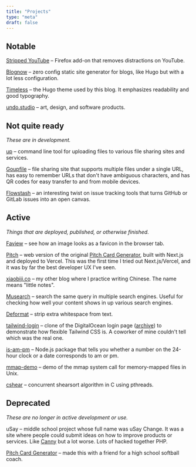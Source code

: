 ```yaml
---
title: "Projects"
type: "meta"
draft: false
---
```


## Notable

[Stripped YouTube](https://addons.mozilla.org/en-US/firefox/addon/stripped-youtube/) – Firefox add-on that removes distractions on YouTube.

[Blognow](https://github.com/johnjago/blognow) – zero config static site generator for blogs, like Hugo but with a lot less configuration.

[Timeless](https://github.com/johnjago/timeless) – the Hugo theme used by this blog. It emphasizes readability and good typography.

[undo.studio](https://undo.studio/) – art, design, and software products.

## Not quite ready

*These are in development.*

[up](https://github.com/goupfile/up) – command line tool for uploading files to various file sharing sites and services.

[Goupfile](https://goupfile.com/) – file sharing site that supports multiple files under a single URL, has easy to remember URLs that don't have ambiguous characters, and has QR codes for easy transfer to and from mobile devices.

[Flowstash](http://flowstash.com/) – an interesting twist on issue tracking tools that turns GitHub or GitLab issues into an open canvas.

## Active

*Things that are deployed, published, or otherwise finished.*

[Faview](https://faview.johnjago.com) – see how an image looks as a favicon in the browser tab.

[Pitch](https://pitch-iota.vercel.app/) – web version of the original [Pitch Card Generator](projects#deprecated), built with Next.js and deployed to Vercel. This was the first time I tried out Next.js/Vercel, and it was by far the best developer UX I've seen.

[xiaobiji.co](https://xiaobiji.co/) – my other blog where I practice writing Chinese. The name means "little notes".

[Musearch](https://johnjago.com/musearch/) – search the same query in multiple search engines. Useful for checking how well your content shows in up various search engines.

[Deformat](https://johnjago.com/deformat/) – strip extra whitespace from text.

[tailwind-login](https://johnjago.github.io/tailwind-login/) – clone of the DigitalOcean login page ([archive](http://web.archive.org/web/20190113042309/https://cloud.digitalocean.com/login)) to demonstrate how flexible Tailwind CSS is. A coworker of mine couldn't tell which was the real one.

[is-am-pm](https://www.npmjs.com/package/is-am-pm) – Node.js package that tells you whether a number on the 24-hour clock or a date corresponds to am or pm.

[mmap-demo](https://github.com/johnjago/mmap-demo) – demo of the mmap system call for memory-mapped files in Unix.

[cshear](https://github.com/johnjago/cshear) – concurrent shearsort algorithm in C using pthreads.

## Deprecated

*These are no longer in active development or use.*

uSay – middle school project whose full name was uSay Change. It was a site where people could submit ideas on how to improve products or services. Like [Canny](https://canny.io/) but a lot worse. Lots of hacked together PHP.

[Pitch Card Generator](https://github.com/johnjago/pitch-card-generator) – made this with a friend for a high school softball coach.
